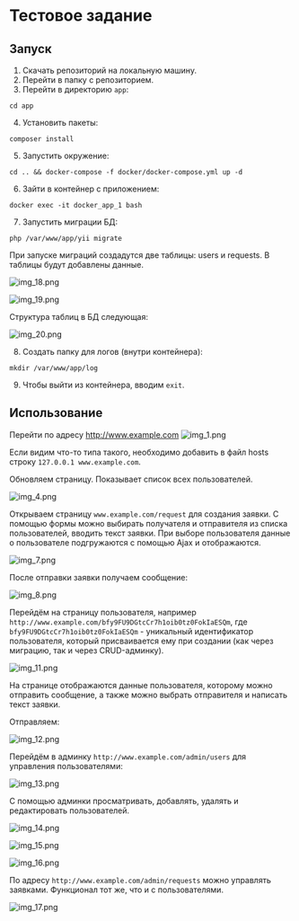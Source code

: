 # Тестовое задание

## Запуск

1. Скачать репозиторий на локальную машину.
2. Перейти в папку с репозиторием.
3. Перейти в директорию `app`:
```shell
cd app
```

4. Установить пакеты:
```shell
composer install
```

5. Запустить окружение:
```shell
cd .. && docker-compose -f docker/docker-compose.yml up -d
```

6. Зайти в контейнер с приложением:
```shell
docker exec -it docker_app_1 bash
```

7. Запустить миграции БД:
```shell
php /var/www/app/yii migrate
```

При запуске миграций создадутся две таблицы: users и requests. В таблицы
будут добавлены данные.

![img_18.png](img_18.png)

![img_19.png](img_19.png)

Структура таблиц в БД следующая:

![img_20.png](img_20.png)

8. Создать папку для логов (внутри контейнера):
```shell
mkdir /var/www/app/log
```

9. Чтобы выйти из контейнера, вводим `exit`.

## Использование

Перейти по адресу http://www.example.com
![img_1.png](img_1.png)

Если видим что-то типа такого, необходимо добавить в файл hosts строку `127.0.0.1 www.example.com`.

Обновляем страницу. Показывает список всех пользователей.

![img_4.png](img_4.png)

Открываем страницу `www.example.com/request` для создания заявки. С помощью формы можно выбирать получателя 
и отправителя из списка пользователей, вводить текст заявки. 
При выборе пользователя данные о пользователе подгружаются с помощью Ajax и отображаются.

![img_7.png](img_7.png)

После отправки заявки получаем сообщение:

![img_8.png](img_8.png)

Перейдём на страницу пользователя, например `http://www.example.com/bfy9FU9DGtcCr7h1oib0tz0FokIaESQm`,
где `bfy9FU9DGtcCr7h1oib0tz0FokIaESQm` - уникальный идентификатор
пользователя, который присваивается ему при создании (как через миграцию,
так и через CRUD-админку).

![img_11.png](img_11.png)

На странице отображаются данные пользователя, которому можно отправить сообщение, а также можно
выбрать отправителя и написать текст заявки.

Отправляем:

![img_12.png](img_12.png)

Перейдём в админку `http://www.example.com/admin/users` для управления пользователями:

![img_13.png](img_13.png)

С помощью админки просматривать, добавлять, удалять и редактировать пользователей.

![img_14.png](img_14.png)

![img_15.png](img_15.png)

![img_16.png](img_16.png)

По адресу `http://www.example.com/admin/requests` можно управлять заявками. Функционал тот же, что и 
с пользователями.

![img_17.png](img_17.png)
